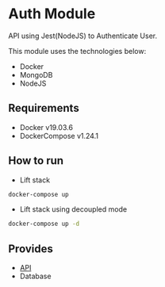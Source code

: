 # Auth Module

API using Jest(NodeJS) to Authenticate User.

This module uses the technologies below:

- Docker
- MongoDB
- NodeJS

## Requirements

- Docker v19.03.6
- DockerCompose v1.24.1

## How to run

- Lift stack

```sh
docker-compose up
```

- Lift stack using decoupled mode

```sh
docker-compose up -d
```

## Provides

- [API](./api)
- Database
